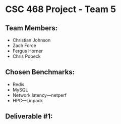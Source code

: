 # CSC 468 Project - Team 5

## Team Members:
- Christian Johnson
- Zach Force
- Fergus Horner 
- Chris Popeck 

## Chosen Benchmarks:
- Redis
- MySQL
- Network latency—netperf
- HPC—Linpack

## Deliverable #1:

